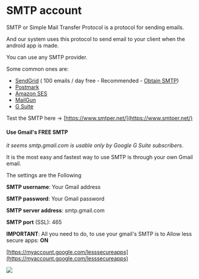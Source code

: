 # SMTP account

SMTP or Simple Mail Transfer Protocol is a protocol for sending emails.

And our system uses this protocol to send email to your client when the android app is made.

You can use any SMTP provider.

Some common ones are:

* [SendGrid](https://sendgrid.com) \( 100 emails / day free  - Recommended  - [Obtain SMTP](https://sendgrid.com/docs/API_Reference/SMTP_API/integrating_with_the_smtp_api.html)\)
* [Postmark](https://postmarkapp.com/)
* [Amazon SES](https://aws.amazon.com/ses/)
* [MailGun](https://www.mailgun.com/)
* [G Suite](https://gsuite.google.com)

Test the SMTP here -&gt; [https://www.smtper.net/](https://www.smtper.net/)

#### Use Gmail's FREE SMTP

 _it seems smtp.gmail.com is usable only by Google G Suite subscribers._

It is the most easy and fastest way to use SMTP is through your own Gmail email.

The settings are the Following

**SMTP username**: Your Gmail address

**SMTP password**: Your Gmail password

**SMTP server address**: smtp.gmail.com

**SMTP port** \(SSL\): 465

**IMPORTANT**: All you need to do, to use your gmail's SMTP is to Allow less secure apps: **ON**

[https://myaccount.google.com/lesssecureapps](https://myaccount.google.com/lesssecureapps)

![](https://support-hub--assets.s3.eu-west-2.amazonaws.com/assets/74/images/BirFSzdD4sLVzN2WFeZFOfzEjGijKd0SLvYSfoVd.png)

